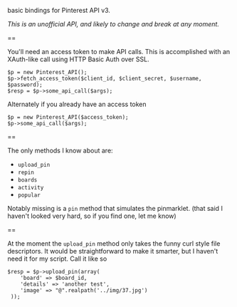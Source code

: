 basic bindings for Pinterest API v3.

_This is an unofficial API, and likely to change and break at any moment._

==

You'll need an access token to make API calls.  This is accomplished with an XAuth-like call using HTTP Basic Auth over SSL.

    $p = new Pinterest_API();
    $p->fetch_access_token($client_id, $client_secret, $username, $password);
    $resp = $p->some_api_call($args);

Alternately if you already have an access token
 
    $p = new Pinterest_API($access_token);
    $p->some_api_call($args);

==

The only methods I know about are:
  
  * `upload_pin`
  * `repin`
  * `boards`
  * `activity`
  * `popular`  

Notably missing is a `pin` method that simulates the pinmarklet.  (that said I haven't looked very hard, so if you find one, let me know)

==

At the moment the `upload_pin` method only takes the funny curl style file descriptors.  It would be straightforward to make it smarter, but I haven't need it for my script.  Call it like so

    $resp = $p->upload_pin(array(
        'board' => $board_id,
        'details' => 'another test',
        'image' => "@".realpath('../img/37.jpg')
     ));
